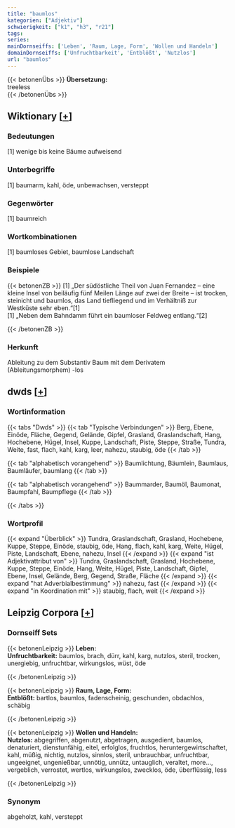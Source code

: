 ```yaml
---
title: "baumlos"
kategorien: ["Adjektiv"]
schwierigkeit: ["k1", "h3", "r21"]
tags:
series:
mainDornseiffs: ['Leben', 'Raum, Lage, Form', 'Wollen und Handeln']
domainDornseiffs: ['Unfruchtbarkeit', 'Entblößt', 'Nutzlos']
url: "baumlos"
---
```


{{< betonenÜbs >}}
**Übersetzung:**  
treeless  
{{< /betonenÜbs >}}

## Wiktionary [[+](https://de.wiktionary.org/wiki/baumlos)]

### Bedeutungen
[1] wenige bis keine Bäume aufweisend  

### Unterbegriffe
[1] baumarm, kahl, öde, unbewachsen, versteppt  

### Gegenwörter
[1] baumreich  

### Wortkombinationen
[1] baumloses Gebiet, baumlose Landschaft  

### Beispiele
{{< betonenZB >}}
[1] „Der südöstliche Theil von Juan Fernandez – eine kleine Insel von beiläufig fünf Meilen Länge auf zwei der Breite – ist trocken, steinicht und baumlos, das Land tiefliegend und im Verhältniß zur Westküste sehr eben.“[1]  
[1] „Neben dem Bahndamm führt ein baumloser Feldweg entlang.“[2]  

{{< /betonenZB >}}
### Herkunft
Ableitung zu dem Substantiv Baum mit dem Derivatem (Ableitungsmorphem) -los  



## dwds [[+](https://www.dwds.de/wb/baumlos)]

### Wortinformation
{{< tabs "Dwds" >}}
{{< tab "Typische Verbindungen" >}}
Berg, Ebene, Einöde, Fläche, Gegend, Gelände, Gipfel, Grasland, Graslandschaft, Hang, Hochebene, Hügel, Insel, Kuppe, Landschaft, Piste, Steppe, Straße, Tundra, Weite, fast, flach, kahl, karg, leer, nahezu, staubig, öde
{{< /tab >}}

{{< tab "alphabetisch vorangehend" >}}
Baumlichtung, Bäumlein, Baumlaus, Baumläufer, baumlang
{{< /tab >}}

{{< tab "alphabetisch vorangehend" >}}
Baummarder, Baumöl, Baumonat, Baumpfahl, Baumpflege
{{< /tab >}}

{{< /tabs >}}

### Wortprofil
{{< expand "Überblick" >}} Tundra, Graslandschaft, Grasland, Hochebene, Kuppe, Steppe, Einöde, staubig, öde, Hang, flach, kahl, karg, Weite, Hügel, Piste, Landschaft, Ebene, nahezu, Insel {{< /expand >}}
{{< expand "ist Adjektivattribut von" >}} Tundra, Graslandschaft, Grasland, Hochebene, Kuppe, Steppe, Einöde, Hang, Weite, Hügel, Piste, Landschaft, Gipfel, Ebene, Insel, Gelände, Berg, Gegend, Straße, Fläche {{< /expand >}}
{{< expand "hat Adverbialbestimmung" >}} nahezu, fast {{< /expand >}}
{{< expand "in Koordination mit" >}} staubig, flach, weit {{< /expand >}}

## Leipzig Corpora [[+](https://corpora.uni-leipzig.de/en/res?word=baumlos&corpusId=deu_newscrawl-public_2018)]

### Dornseiff Sets
{{< betonenLeipzig >}}
**Leben:**  
**Unfruchtbarkeit:** baumlos, brach, dürr, kahl, karg, nutzlos, steril, trocken, unergiebig, unfruchtbar, wirkungslos, wüst, öde  

{{< /betonenLeipzig >}}


{{< betonenLeipzig >}}
**Raum, Lage, Form:**  
**Entblößt:** bartlos, baumlos, fadenscheinig, geschunden, obdachlos, schäbig  

{{< /betonenLeipzig >}}


{{< betonenLeipzig >}}
**Wollen und Handeln:**  
**Nutzlos:** abgegriffen, abgenutzt, abgetragen, ausgedient, baumlos, denaturiert, dienstunfähig, eitel, erfolglos, fruchtlos, heruntergewirtschaftet, kahl, müßig, nichtig, nutzlos, sinnlos, steril, unbrauchbar, unfruchtbar, ungeeignet, ungenießbar, unnötig, unnütz, untauglich, veraltet, more..., vergeblich, verrostet, wertlos, wirkungslos, zwecklos, öde, überflüssig, less  

{{< /betonenLeipzig >}}

### Synonym
abgeholzt, kahl, versteppt

